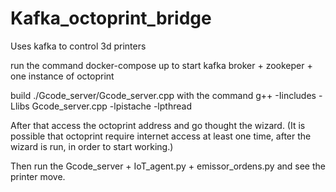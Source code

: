 # Kafka_octoprint_bridge
Uses kafka to control 3d printers

run the command
docker-compose up
to start kafka broker + zookeper + one instance of octoprint

build ./Gcode_server/Gcode_server.cpp with the command 
g++ -Iincludes -Llibs Gcode_server.cpp -lpistache -lpthread

After that access the octoprint address and go thought the wizard.
(It is possible that octoprint require  internet access at least one time, after the wizard is run, in order to start working.)

Then run the Gcode_server + IoT_agent.py + emissor_ordens.py and see the printer move.
